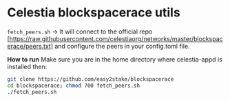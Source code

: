# Celestia blockspacerace utils

`fetch_peers.sh` -> It will connect to the official repo [https://raw.githubusercontent.com/celestiaorg/networks/master/blockspacerace/peers.txt] and configure the peers in your config.toml file.


**How to run**
Make sure you are in the home directory where celestia-appd is installed then:
```sh
git clone https://github.com/easy2stake/blockspacerace
cd blockspacerace; chmod 700 fetch_peers.sh
./fetch_peers.sh
```
